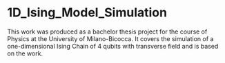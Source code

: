 # 1D_Ising_Model_Simulation

This work was produced as a bachelor thesis project for the course of Physics at the University of Milano-Bicocca. It covers the simulation of a one-dimensional Ising Chain of 4 qubits with transverse field and is based on the work.
